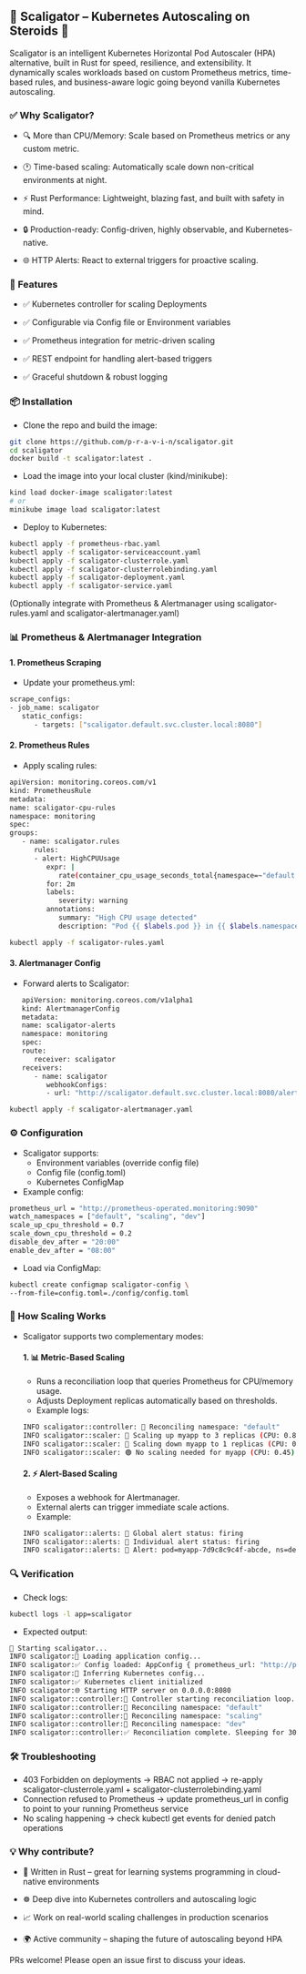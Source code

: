 ## 📌 Scaligator – Kubernetes Autoscaling on Steroids 🚀

Scaligator is an intelligent Kubernetes Horizontal Pod Autoscaler (HPA) alternative, built in Rust for speed, resilience, and extensibility.
It dynamically scales workloads based on custom Prometheus metrics, time-based rules, and business-aware logic going beyond vanilla Kubernetes autoscaling.
### ✅ Why Scaligator?

  - 🔍 More than CPU/Memory: Scale based on Prometheus metrics or any custom metric.

  - 🕐 Time-based scaling: Automatically scale down non-critical environments at night.

  - ⚡ Rust Performance: Lightweight, blazing fast, and built with safety in mind.

  - 🔒 Production-ready: Config-driven, highly observable, and Kubernetes-native.

  - 🌐 HTTP Alerts: React to external triggers for proactive scaling.

### 🔑 Features

   -  ✅ Kubernetes controller for scaling Deployments

   - ✅ Configurable via Config file or Environment variables

   - ✅ Prometheus integration for metric-driven scaling

   - ✅ REST endpoint for handling alert-based triggers

   - ✅ Graceful shutdown & robust logging

### 📦 Installation
   - Clone the repo and build the image:
   ```bash
   git clone https://github.com/p-r-a-v-i-n/scaligator.git
   cd scaligator
   docker build -t scaligator:latest .
   ```
   - Load the image into your local cluster (kind/minikube):
   ```bash
   kind load docker-image scaligator:latest
   # or
   minikube image load scaligator:latest
   ```
   - Deploy to Kubernetes:
   ```bash
   kubectl apply -f prometheus-rbac.yaml
   kubectl apply -f scaligator-serviceaccount.yaml
   kubectl apply -f scaligator-clusterrole.yaml
   kubectl apply -f scaligator-clusterrolebinding.yaml
   kubectl apply -f scaligator-deployment.yaml
   kubectl apply -f scaligator-service.yaml
   ```
   (Optionally integrate with Prometheus & Alertmanager using scaligator-rules.yaml and scaligator-alertmanager.yaml)

### 📊 Prometheus & Alertmanager Integration
   #### 1. Prometheus Scraping
   - Update your prometheus.yml:
   ```bash
   scrape_configs:
   - job_name: scaligator
      static_configs:
         - targets: ["scaligator.default.svc.cluster.local:8080"]
   ```

   #### 2. Prometheus Rules
   - Apply scaling rules:
   ```bash
   apiVersion: monitoring.coreos.com/v1
   kind: PrometheusRule
   metadata:
   name: scaligator-cpu-rules
   namespace: monitoring
   spec:
   groups:
      - name: scaligator.rules
         rules:
         - alert: HighCPUUsage
            expr: |
               rate(container_cpu_usage_seconds_total{namespace=~"default|scaling|dev"}[2m]) > 0.7
            for: 2m
            labels:
               severity: warning
            annotations:
               summary: "High CPU usage detected"
               description: "Pod {{ $labels.pod }} in {{ $labels.namespace }} using > 70% CPU"
   ```
   ```bash
   kubectl apply -f scaligator-rules.yaml
   ```
   #### 3. Alertmanager Config
   - Forward alerts to Scaligator:
   ```bash
      apiVersion: monitoring.coreos.com/v1alpha1
      kind: AlertmanagerConfig
      metadata:
      name: scaligator-alerts
      namespace: monitoring
      spec:
      route:
         receiver: scaligator
      receivers:
         - name: scaligator
            webhookConfigs:
            - url: "http://scaligator.default.svc.cluster.local:8080/alerts"
   ```

   ```bash
   kubectl apply -f scaligator-alertmanager.yaml
   ```

### ⚙️ Configuration
   - Scaligator supports:
      - Environment variables (override config file)
      - Config file (config.toml)
      - Kubernetes ConfigMap
   - Example config:
   ```bash
   prometheus_url = "http://prometheus-operated.monitoring:9090"
   watch_namespaces = ["default", "scaling", "dev"]
   scale_up_cpu_threshold = 0.7
   scale_down_cpu_threshold = 0.2
   disable_dev_after = "20:00"
   enable_dev_after = "08:00"

   ```
   - Load via ConfigMap:
   ```bash
   kubectl create configmap scaligator-config \
   --from-file=config.toml=./config/config.toml
   ```

### 🔄 How Scaling Works
   - Scaligator supports two complementary modes:
      #### 1. 📊 Metric-Based Scaling
      - Runs a reconciliation loop that queries Prometheus for CPU/memory usage.
      - Adjusts Deployment replicas automatically based on thresholds.
      - Example logs:
      ```bash
      INFO scaligator::controller: 👀 Reconciling namespace: "default"
      INFO scaligator::scaler: 🔼 Scaling up myapp to 3 replicas (CPU: 0.82)
      INFO scaligator::scaler: 🔽 Scaling down myapp to 1 replicas (CPU: 0.15)
      INFO scaligator::scaler: 🟢 No scaling needed for myapp (CPU: 0.45)

      ```
      #### 2. ⚡ Alert-Based Scaling
      - Exposes a webhook for Alertmanager.
      - External alerts can trigger immediate scale actions.
      - Example:
      ```bash
      INFO scaligator::alerts: 📢 Global alert status: firing
      INFO scaligator::alerts: 📢 Individual alert status: firing
      INFO scaligator::alerts: 🚨 Alert: pod=myapp-7d9c8c9c4f-abcde, ns=dev, cpu=0.92

      ```
### 🔍 Verification
   - Check logs:
   ```bash
   kubectl logs -l app=scaligator
   ```
   - Expected output:
   ```bash
   🚀 Starting scaligator...
   INFO scaligator:🔧 Loading application config...
   INFO scaligator:✅ Config loaded: AppConfig { prometheus_url: "http://prometheus-operated.monitoring:9090", watch_namespaces: "default,scaling,dev", scale_up_cpu_threshold: 0.7, scale_down_cpu_threshold: 0.2, reconcile_interval: 30 }
   INFO scaligator:🔧 Inferring Kubernetes config...
   INFO scaligator:✅ Kubernetes client initialized
   INFO scaligator:🌐 Starting HTTP server on 0.0.0.0:8080
   INFO scaligator::controller:🚀 Controller starting reconciliation loop. Checking every 30s.
   INFO scaligator::controller:👀 Reconciling namespace: "default"
   INFO scaligator::controller:👀 Reconciling namespace: "scaling"
   INFO scaligator::controller:👀 Reconciling namespace: "dev"
   INFO scaligator::controller:✅ Reconciliation complete. Sleeping for 30s.

   ```

### 🛠️ Troubleshooting
   - 403 Forbidden on deployments → RBAC not applied → re-apply scaligator-clusterrole.yaml + scaligator-clusterrolebinding.yaml
   - Connection refused to Prometheus → update prometheus_url in config to point to your running Prometheus service
   - No scaling happening → check kubectl get events for denied patch operations

### 💡 Why contribute?

   - 🦀 Written in Rust – great for learning systems programming in cloud-native environments

   - ☸️ Deep dive into Kubernetes controllers and autoscaling logic

   - 📈 Work on real-world scaling challenges in production scenarios

   -  🌍 Active community – shaping the future of autoscaling beyond HPA

   PRs welcome! Please open an issue first to discuss your ideas.